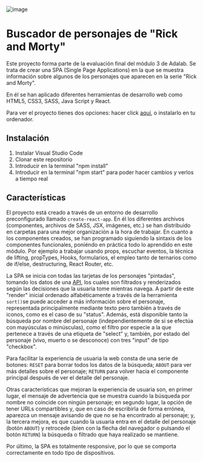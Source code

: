 ![image](https://user-images.githubusercontent.com/75789190/110043181-4349eb80-7d47-11eb-94d4-6ceb3288fbb2.png)

# Buscador de personajes de "Rick and Morty"

Este proyecto forma parte de la evaluación final del módulo 3 de Adalab. Se trata de crear una SPA (Single Page Applications) en la que se muestra información sobre algunos de los personajes que aparecen en la serie "Rick and Morty".

En él se han aplicado diferentes herramientas de desarrollo web como HTML5, CSS3, SASS, Java Script y React. 

Para ver el proyecto tienes dos opciones: hacer click [aquí](https://beta.adalab.es/modulo-3-evaluacion-final-NataliaMigallon/#/), o instalarlo en tu ordenador.

## Instalación
  1. Instalar Visual Studio Code
  2. Clonar este repositorio
  3. Introducir en la terminal "npm install"
  4. Introducir en la terminal "npm start" para poder hacer cambios y verlos a tiempo real

## Características

El proyecto está creado a través de un entorno de desarrollo preconfigurado llamado `create-react-app`. En él los diferentes archivos (componentes, archivos de SASS, JSX, imágenes, etc.) se han distribuido en carpetas para una mejor organización a la hora de trabajar. En cuanto a los componentes creados, se han programado siguiendo la sintaxis de los componentes funcionales, poniéndo en práctica todo lo aprendido en este módulo. Por ejemplo a trabajar usando props, escuchar eventos, la técnica de lifting, propTypes, Hooks, formularios, el empleo tanto de ternarios como de if/else, destructuring, React Router, etc.

La SPA se inicia con todas las tarjetas de los personajes "pintadas", tomando los datos de una [API](https://rickandmortyapi.com/api/character), los cuales son filtrados y renderizados según las decisiones que la usuaria tome mientras navega. A partir de este "render" inicial ordenado alfabéticamente a través de la herramienta `sort()`se puede acceder a más información sobre el personaje, representada principalmente mediante texto pero también a través de iconos, como es el caso de su "status". Además, está disponible tanto la búsqueda por nombre del personaje (independientemente de si se efectúa con mayúsculas o minúsculas), como el filtro por especie a la que pertenece a través de una etiqueta de "select" y, también, por estado del personaje (vivo, muerto o se desconoce) con tres "input" de tipo "checkbox".

Para facilitar la experiencia de usuaria la web consta de una serie de botones: `RESET` para borrar todos los datos de la búsqueda; `ABOUT` para ver más detalles sobre el personaje; `RETURN` para volver hacia el componente principal después de ver el detalle del personaje.

Otras características que mejoran la experiencia de usuaria son, en primer lugar, el mensaje de advertencia que se muestra cuando la búsqueda por nombre no coincide con ningún personaje; en segundo lugar, la opción de tener URLs compartibles y, que en caso de escribirla de forma errónea, aparezca un mensaje avisando de que no se ha encontrado al personaje; y, la tercera mejora, es que cuando la usuaria entra en el detalle del personaje (botón `ABOUT`) y retrocede (bien con la flecha del navegador o pulsando el botón `RETURN`) la búsqueda o filtrado que haya realizado se mantiene.

Por último, la SPA es totalmente responsive, por lo que se comporta correctamente en todo tipo de dispositivos. 

